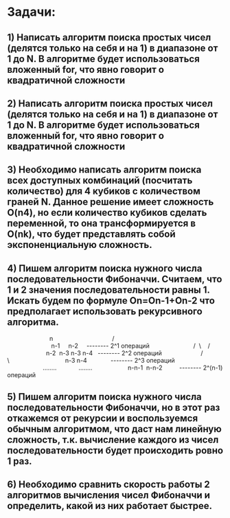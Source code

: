 # Задачи:

## 1) Написать алгоритм поиска простых чисел (делятся только на себя и на 1) в диапазоне от 1 до N. В алгоритме будет использоваться вложенный for, что явно говорит о квадратичной сложности

## 2) Написать алгоритм поиска простых чисел (делятся только на себя и на 1) в диапазоне от 1 до N. В алгоритме будет использоваться вложенный for, что явно говорит о квадратичной сложности

## 3) Необходимо написать алгоритм поиска всех доступных комбинаций (посчитать количество) для 4 кубиков с количеством граней N. Данное решение имеет сложность O(n4), но если количество кубиков сделать переменной, то она трансформируется в O(nk), что будет представлять собой экспоненциальную сложность.

## 4) Пишем алгоритм поиска нужного числа последовательности Фибоначчи. Считаем, что 1 и 2 значения последовательности равны 1. Искать будем по формуле On=On-1+On-2 что предполагает использовать рекурсивного алгоритма.   

                              n       
                           /     \
                          n-1     n-2     -------- 2^1 операций
                         /  \    /   \
                       n-2  n-3 n-3 n-4   -------- 2^2 операций
                      /   \           
                     n-3 n-4              -------- 2^3 операций
                     ........             ........
                    n-n-1  n-n-2          -------- 2^(n-1) операций

## 5) Пишем алгоритм поиска нужного числа последовательности Фибоначчи, но в этот раз откажемся от рекурсии и воспользуемся обычным алгоритмом, что даст нам линейную сложность, т.к. вычисление каждого из чисел последовательности будет происходить ровно 1 раз. 

## 6) Необходимо сравнить скорость работы 2 алгоритмов вычисления чисел Фибоначчи и определить, какой из них работает быстрее.